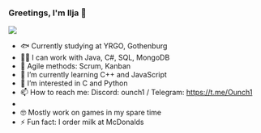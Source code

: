 ### Greetings, I'm Ilja 👹

![](https://i.imgur.com/JInS4Ko.png)

- 🐟 Currently studying at YRGO, Gothenburg
- 🧑‍🏭 I can work with Java, C#, SQL, MongoDB
- 🐡 Agile methods: Scrum, Kanban
- 🌱 I’m currently learning C++ and JavaScript
- 🐙 I’m interested in C and Python
- 📫 How to reach me: Discord: ounch1 / Telegram: https://t.me/Ounch1
-
- 🤓 Mostly work on games in my spare time
- ⚡ Fun fact: I order milk at McDonalds
